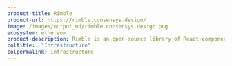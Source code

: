 ```yaml
---
product-title: Rimble
product-url: https://rimble.consensys.design/
image: /images/output_md/rimble.consensys.design.png
ecosystem: ethereum
product-description: Rimble is an open-source library of React components and guides to help you make dApps everyone can use.
coltitle:  "Infrastructure"
colpermalink: infrastructure
---
```

